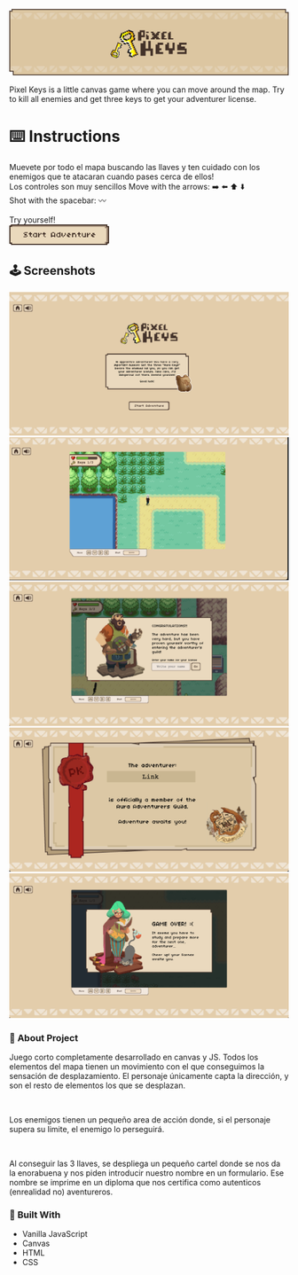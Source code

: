 <a href="https://pmateosx.github.io/Pixel-Keys/" align="center"><img src="./assets/images/readme-img/readme-intro.png" alt="Logo Pixel KEys" ></a>
<p>
Pixel Keys is a little canvas game where you can move around the map. Try to kill all enemies and get three keys to get your adventurer license.
<br/>
</p>

<!-- GETTING STARTED -->
# ⌨️ **Instructions**
Muevete por todo el mapa buscando las llaves y ten cuidado con los enemigos que te atacaran cuando pases cerca de ellos! 
<br>
Los controles son muy sencillos
Move with the arrows:  ➡️ ⬅️ ⬆️ ⬇️ <br>
Shot with the spacebar: 〰
<br>
<br>
Try yourself!
<br>
<a href="https://pmateosx.github.io/Pixel-Keys/" align="center"><img src="./assets/images/game-ui/start-button.png" alt="play button" width="180"></a>
<br>

<!-- screenshot -->
## 🕹 **Screenshots**
<img src="./assets/images/readme-img/intro-screenshot.png" alt="screenshot-intro">
<br>
<img src="./assets/images/readme-img/map-screenshot.png" alt="screenshot-intro">

<img src="./assets/images/readme-img/win-screenshot.png" alt="screenshot-intro">
<img src="./assets/images/readme-img/license-screenshot.png" alt="screenshot-intro">
<img src="./assets/images/readme-img/game-over-screenshot.png" alt="screenshot-intro">
<br>

<!-- Info -->
### 📜 **About Project**
Juego corto completamente desarrollado en canvas y JS. Todos los elementos del mapa tienen un movimiento con el que conseguimos la sensación de desplazamiento. El personaje únicamente capta la dirección, y son el resto de elementos los que se desplazan. 

<br>

Los enemigos tienen un pequeño area de acción donde, si el personaje supera su limite, el enemigo lo perseguirá.

<br>

Al conseguir las 3 llaves, se despliega un pequeño cartel donde se nos da la enorabuena y nos piden introducir nuestro nombre en un formulario. Ese nombre se imprime en un diploma que nos certifica como autenticos (enrealidad no) aventureros.
<br>

### 🎯 **Built With**
* Vanilla JavaScript 
* Canvas
* HTML
* CSS
